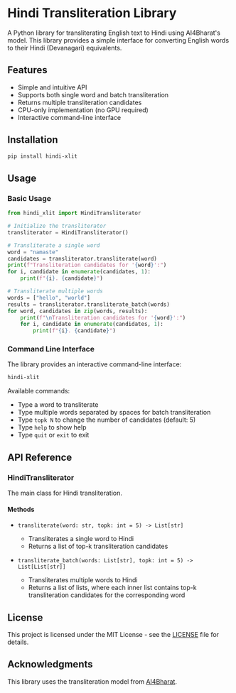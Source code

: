 # Hindi Transliteration Library

A Python library for transliterating English text to Hindi using AI4Bharat's model. This library provides a simple interface for converting English words to their Hindi (Devanagari) equivalents.

## Features

- Simple and intuitive API
- Supports both single word and batch transliteration
- Returns multiple transliteration candidates
- CPU-only implementation (no GPU required)
- Interactive command-line interface

## Installation

```bash
pip install hindi-xlit
```

## Usage

### Basic Usage

```python
from hindi_xlit import HindiTransliterator

# Initialize the transliterator
transliterator = HindiTransliterator()

# Transliterate a single word
word = "namaste"
candidates = transliterator.transliterate(word)
print(f"Transliteration candidates for '{word}':")
for i, candidate in enumerate(candidates, 1):
    print(f"{i}. {candidate}")

# Transliterate multiple words
words = ["hello", "world"]
results = transliterator.transliterate_batch(words)
for word, candidates in zip(words, results):
    print(f"\nTransliteration candidates for '{word}':")
    for i, candidate in enumerate(candidates, 1):
        print(f"{i}. {candidate}")
```

### Command Line Interface

The library provides an interactive command-line interface:

```bash
hindi-xlit
```

Available commands:
- Type a word to transliterate
- Type multiple words separated by spaces for batch transliteration
- Type `topk N` to change the number of candidates (default: 5)
- Type `help` to show help
- Type `quit` or `exit` to exit

## API Reference

### HindiTransliterator

The main class for Hindi transliteration.

#### Methods

- `transliterate(word: str, topk: int = 5) -> List[str]`
  - Transliterates a single word to Hindi
  - Returns a list of top-k transliteration candidates

- `transliterate_batch(words: List[str], topk: int = 5) -> List[List[str]]`
  - Transliterates multiple words to Hindi
  - Returns a list of lists, where each inner list contains top-k transliteration candidates for the corresponding word

## License

This project is licensed under the MIT License - see the [LICENSE](LICENSE) file for details.

## Acknowledgments

This library uses the transliteration model from [AI4Bharat](https://github.com/AI4Bharat/IndicXlit).
